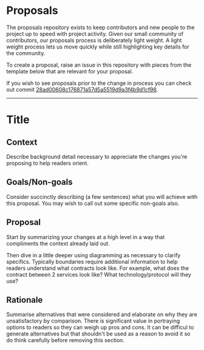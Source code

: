 # Proposals

The proposals repository exists to keep contributors and new people to the project up to speed
with project activity. Given our small community of contributors, our proposals process is
deliberately light weight. A light weight process lets us move quickly while still highlighting
key details for the community.

To create a proposal, raise an issue in this repository with pieces from the template below
that are relevant for your proposal.

If you wish to see proposals prior to the change in process you can check out commit 
[28ad00608c176871a57d5a5519d9a3f4b9d1cf98](https://github.com/tinkerbell/proposals/commit/28ad00608c176871a57d5a5519d9a3f4b9d1cf98).

---

# Title

## Context

Describe background detail necessary to appreciate the changes you're proposing to help readers
orient.

## Goals/Non-goals

Consider succinctly describing (a few sentences) what you will achieve with this proposal. You
may wish to call out some specific non-goals also.

## Proposal

Start by summarizing your changes at a high level in a way that compliments the context already
laid out.

Then dive in a little deeper using diagramming as necessary to clarify specifics. Typically
boundaries require additional information to help readers understand what contracts look like.
For example, what does the contract between 2 services look like? What technology/protocol will 
they use?

## Rationale

Summarise alternatives that were considered and elaborate on why they are unsatisfactory by
comparison. There is significant value in portraying options to readers so they can weigh
up pros and cons. It can be difficul to generate alternatives but that shouldn't be used as a
reason to avoid it so do think carefully before removing this section.